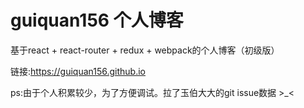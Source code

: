 
# guiquan156 个人博客

<p>基于react + react-router + redux + webpack的个人博客（初级版）</p>

<p>链接:<a href="https://guiquan156.github.io">https://guiquan156.github.io</a></p>

<p>ps:由于个人积累较少，为了方便调试。拉了玉伯大大的git issue数据 >_<</p>
